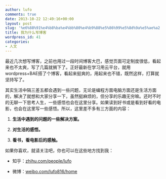 ```yaml
---
author: lufo
comments: true
date: 2013-10-22 12:49:16+00:00
layout: post
slug: '%e6%88%91%e4%b8%ba%e4%bb%80%e4%b9%88%e5%86%99%e5%8d%9a%e5%ae%a2'
title: 我为什么写博客
wordpress_id: 41
categories:
- 人文
---
```


最近几次想写博客，之前也用过一段时间博客大巴，感觉页面可定制度很低，看起来也不太爽，写了几篇就搁下了。正好最新在学习用云平台，就用wordpress+BAE搭了个博客，看起来挺爽的，用起来也不错，既然这样，打算就坚持写了。

其实生活中隔三差五都会遇到一些问题，无论是编程方面电脑方面还是生活方面的，解决了就想和大家分享一下，虽然挺麻烦的，但分享的乐趣无穷嘛。还时不时的无聊一下思考人生，一些感悟也会在这里分享。如果读到好书或是看到好看的电影，也会在这里写一些感悟。所以，这里差不多有三方面的内容：



	
  1. **生活中遇到的问题的一些解决方案。**

	
  2. **对生活的感悟。**

	
  3. **看书，看电影后的感触。**


如果你喜欢，就请关注吧，你也可以在这些地方找到我：



	
  * 知乎：[zhihu.com/people/lufo](http://www.zhihu.com/people/lufo)

	
  * 微博：[weibo.com/lufo816/home](http://weibo.com/lufo816/home)



